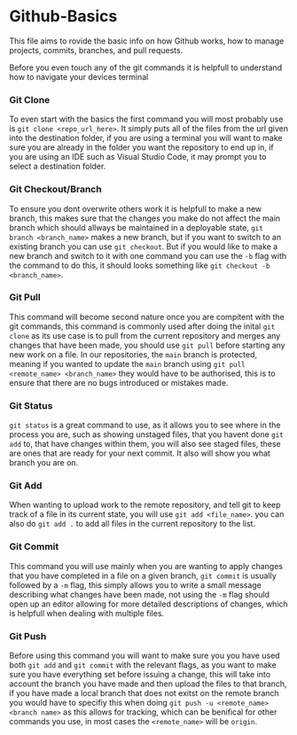 # Github-Basics
This file aims to rovide the basic info on how Github works, how to manage projects, commits, branches, and pull requests.

Before you even touch any of the git commands it is helpfull to understand how to navigate your devices terminal

### Git Clone
To even start with the basics the first command you will most probably use is `git clone <repo_url_here>`. It simply puts all of the files from the url given into the destination folder, if you are using a terminal you will want to make sure you are already in the folder you want the repository to end up in, if you are using an IDE such as Visual Studio Code, it may prompt you to select a destination folder.

### Git Checkout/Branch
To ensure you dont overwrite others work it is helpfull to make a new branch, this makes sure that the changes you make do not affect the main branch which should allways be maintained in a deployable state, `git branch <branch_name>` makes a new branch, but if you want to switch to an existing branch you can use `git checkout`. But if you would like to make a new branch and switch to it with one command you can use the `-b` flag with the command to do this, it should looks something like `git checkout -b <branch_name>`.

### Git Pull
This command will become second nature once you are compitent with the git commands, this command is commonly used after doing the inital `git clone` as its use case is to pull from the current repository and merges any changes that have been made, you should use `git pull` before starting any new work on a file. In our repositories, the `main` branch is protected, meaning if you wanted to update the `main` branch using `git pull <remote_name> <branch_name>` they would have to be authorised, this is to ensure that there are no bugs introduced or mistakes made.

### Git Status
`git status` is a great command to use, as it allows you to see where in the process you are, such as showing unstaged files, that you havent done `git add` to,  that have changes within them, you will also see staged files, these are ones that are ready for your next commit. It also will show you what branch you are on.

### Git Add
When wanting to upload work to the remote repository, and tell git to keep track of a file in its current state, you will use `git add <file_name>`. you can also do `git add .` to add all files in the current repository to the list.

### Git Commit
This command you will use mainly when you are wanting to apply changes that you have completed in a file on a given branch, `git commit` is usually followed by a `-m` flag, this simply allows you to write a small message describing what changes have been made, not using the `-m` flag should open up an editor allowing for more detailed descriptions of changes, which is helpfull when dealing with multiple files.

### Git Push
Before using this command you will want to make sure you you have used both `git add` and `git commit` with the relevant flags, as you want to make sure you have everything set before issuing a change, this will take into account the branch you have made and then upload the files to that branch, if you have made a local branch that does not exitst on the remote branch you would have to specifiy this when doing `git push -u <remote_name> <branch name>` as this allows for tracking, which can be benifical for other commands you use, in most cases the `<remote_name>` will be `origin`.